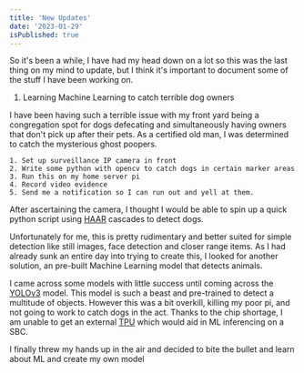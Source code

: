 ```yaml
---
title: 'New Updates'
date: '2023-01-29'
isPublished: true
---
```


So it's been a while, I have had my head down on a lot so this was the last thing on my mind to
update, but I think it's important to document some of the stuff I have been working on.

1. Learning Machine Learning to catch terrible dog owners

I have been having such a terrible issue with my front yard being a congregation spot for dogs
defecating and simultaneously having owners that don't pick up after their pets. As a certified old
man, I was determined to catch the mysterious ghost poopers.

    1. Set up surveillance IP camera in front
    2. Write some python with opencv to catch dogs in certain marker areas
    3. Run this on my home server pi
    4. Record video evidence
    5. Send me a notification so I can run out and yell at them.

After ascertaining the camera, I thought I would be able to spin up a quick python script using
[HAAR](https://docs.opencv.org/3.4/db/d28/tutorial_cascade_classifier.html) cascades to detect dogs.

Unfortunately for me, this is pretty rudimentary and better suited for simple detection like still
images, face detection and closer range items. As I had already sunk an entire day into trying to
create this, I looked for another solution, an pre-built Machine Learning model that detects
animals. 

I came across some models with little success until coming across the
[YOLOv3](https://pjreddie.com/darknet/yolo/) model. This model is such a beast and pre-trained to
detect a multitude of objects. However this was a bit overkill, killing my poor pi, and not going to
work to catch dogs in the act. Thanks to the chip shortage, I am unable to get an external [TPU](https://coral.ai/products/accelerator) which
would aid in ML inferencing on a SBC.

I finally threw my hands up in the air and decided to bite the bullet and learn about ML and create
my own model

